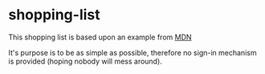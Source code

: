 # shopping-list

This shopping list is based upon an example from [MDN](https://developer.mozilla.org/en-US/docs/Learn/JavaScript/Client-side_web_APIs/Manipulating_documents#active_learning_a_dynamic_shopping_list)

It's purpose is to be as simple as possible, therefore no sign-in mechanism is provided (hoping nobody will mess around).